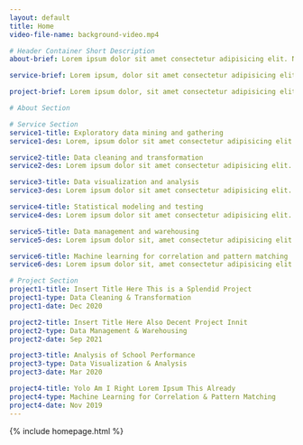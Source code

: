 ```yaml
---
layout: default
title: Home
video-file-name: background-video.mp4

# Header Container Short Description
about-brief: Lorem ipsum dolor sit amet consectetur adipisicing elit. Nostrum modi ab unde explicabo consequuntur eius, officiis iste amet at.

service-brief: Lorem ipsum, dolor sit amet consectetur adipisicing elit. Exercitationem magnam commodi blanditiis id omnis officia, ipsum perspiciatis harum, non ratione.

project-brief: Lorem ipsum dolor, sit amet consectetur adipisicing elit. Expedita molestiae iure, enim minima nesciunt est in rem, maxime autem quo impedit.

# About Section

# Service Section
service1-title: Exploratory data mining and gathering
service1-des: Lorem, ipsum dolor sit amet consectetur adipisicing elit. Qui quia, accusantium laborum est praesentium autem eveniet quam ex eum animi.

service2-title: Data cleaning and transformation 
service2-des: Lorem ipsum dolor sit amet consectetur adipisicing elit. Ratione, ad perspiciatis assumenda sint debitis nulla veniam est facilis asperiores.

service3-title: Data visualization and analysis
service3-des: Lorem ipsum dolor sit amet consectetur adipisicing elit. Dicta maiores velit aliquam doloribus perspiciatis!

service4-title: Statistical modeling and testing
service4-des: Lorem ipsum dolor sit amet consectetur adipisicing elit. Pariatur, quia. Modi, quos velit dolore esse, aperiam repellendus labore ullam debitis molestias.

service5-title: Data management and warehousing 
service5-des: Lorem ipsum dolor sit, amet consectetur adipisicing elit. Dolorum quae autem accusamus, distinctio illum earum necessitatibus unde assumenda voluptatibus ex pariatur nihil.

service6-title: Machine learning for correlation and pattern matching
service6-des: Lorem ipsum dolor sit, amet consectetur adipisicing elit. Omnis ipsum nostrum aperiam doloremque inventore atque quis rerum labore.

# Project Section
project1-title: Insert Title Here This is a Splendid Project
project1-type: Data Cleaning & Transformation
project1-date: Dec 2020

project2-title: Insert Title Here Also Decent Project Innit
project2-type: Data Management & Warehousing
project2-date: Sep 2021

project3-title: Analysis of School Performance
project3-type: Data Visualization & Analysis
project3-date: Mar 2020

project4-title: Yolo Am I Right Lorem Ipsum This Already
project4-type: Machine Learning for Correlation & Pattern Matching
project4-date: Nov 2019
---
```


<!-- This signifies what layouts are included. DONT TOUCH THIS, I will prepare this. -->
{% include homepage.html %}

<script>
    $(window).ready(function(){
    
    // These are the only two lines need changing. First bracket states where you intend the paragraph to be situated, second bracket states where the paragraph is located at.

    //The . in front correlates to a class="xxx" tag, so just leave it there.
    $('.des-content').empty();
    $('.des-content').load('/akrivis/paragraphs/about');

    // $('.des-content').empty();
    // $('.des-content').load('/akrivis/paragraphs/about');

    // $('.des-content').empty();
    // $('.des-content').load('/akrivis/paragraphs/about');
    });
</script>
